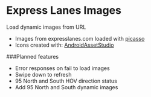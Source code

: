 # Express Lanes Images
Load dynamic images from URL
- Images from expresslanes.com loaded with [picasso](http://square.github.io/picasso/)
- Icons created with: [AndroidAssetStudio](https://romannurik.github.io/AndroidAssetStudio/index.html)

###Planned features
- Error responses on fail to load images
- Swipe down to refresh
- 95 North and South HOV direction status
- Add 95 North and South dynamic images
